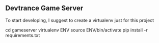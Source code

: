 Devtrance Game Server
---------------------

To start developing, I suggest to create a virtualenv just for this project

cd gameserver
virtualenv ENV
source ENV/bin/activate
pip install -r requirements.txt

